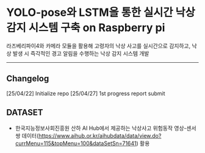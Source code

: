# YOLO-pose와 LSTM을 통한 실시간 낙상 감지 시스템 구축 on Raspberry pi
라즈베리파이4와 카메라 모듈을 활용해 고령자의 낙상 사고를 실시간으로 감지하고, 낙상 발생 시 즉각적인 경고 알림을 수행하는 낙상 감지 시스템 개발

---

## Changelog
[25/04/22] Initialize repo
[25/04/27] 1st progress report submit


## DATASET
- 한국지능정보사회진흥원 산하 AI Hub에서 제공하는 낙상사고 위험동작 영상-센서 쌍 데이터(https://www.aihub.or.kr/aihubdata/data/view.do?currMenu=115&topMenu=100&dataSetSn=71641) 활용